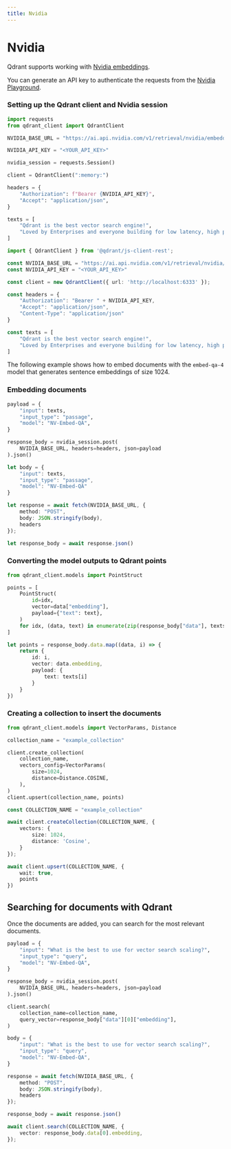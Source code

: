 ```yaml
---
title: Nvidia
---
```


# Nvidia

Qdrant supports working with [Nvidia embeddings](https://build.nvidia.com/explore/retrieval).

You can generate an API key to authenticate the requests from the [Nvidia Playground](<https://build.nvidia.com/nvidia/embed-qa-4>).

### Setting up the Qdrant client and Nvidia session

```python
import requests
from qdrant_client import QdrantClient

NVIDIA_BASE_URL = "https://ai.api.nvidia.com/v1/retrieval/nvidia/embeddings"

NVIDIA_API_KEY = "<YOUR_API_KEY>"

nvidia_session = requests.Session()

client = QdrantClient(":memory:")

headers = {
    "Authorization": f"Bearer {NVIDIA_API_KEY}",
    "Accept": "application/json",
}

texts = [
    "Qdrant is the best vector search engine!",
    "Loved by Enterprises and everyone building for low latency, high performance, and scale.",
]
```

```typescript
import { QdrantClient } from '@qdrant/js-client-rest';

const NVIDIA_BASE_URL = "https://ai.api.nvidia.com/v1/retrieval/nvidia/embeddings"
const NVIDIA_API_KEY = "<YOUR_API_KEY>"

const client = new QdrantClient({ url: 'http://localhost:6333' });

const headers = {
    "Authorization": "Bearer " + NVIDIA_API_KEY,
    "Accept": "application/json",
    "Content-Type": "application/json"
}

const texts = [
    "Qdrant is the best vector search engine!",
    "Loved by Enterprises and everyone building for low latency, high performance, and scale.",
]
```

The following example shows how to embed documents with the `embed-qa-4` model that generates sentence embeddings of size 1024.

### Embedding documents

```python
payload = {
    "input": texts,
    "input_type": "passage",
    "model": "NV-Embed-QA",
}

response_body = nvidia_session.post(
    NVIDIA_BASE_URL, headers=headers, json=payload
).json()
```

```typescript
let body = {
    "input": texts,
    "input_type": "passage",
    "model": "NV-Embed-QA"
}

let response = await fetch(NVIDIA_BASE_URL, {
    method: "POST",
    body: JSON.stringify(body),
    headers
});

let response_body = await response.json()
```

### Converting the model outputs to Qdrant points

```python
from qdrant_client.models import PointStruct

points = [
    PointStruct(
        id=idx,
        vector=data["embedding"],
        payload={"text": text},
    )
    for idx, (data, text) in enumerate(zip(response_body["data"], texts))
]
```

```typescript
let points = response_body.data.map((data, i) => {
    return {
        id: i,
        vector: data.embedding,
        payload: {
            text: texts[i]
        }
    }
})
```

### Creating a collection to insert the documents

```python
from qdrant_client.models import VectorParams, Distance

collection_name = "example_collection"

client.create_collection(
    collection_name,
    vectors_config=VectorParams(
        size=1024,
        distance=Distance.COSINE,
    ),
)
client.upsert(collection_name, points)
```

```typescript
const COLLECTION_NAME = "example_collection"

await client.createCollection(COLLECTION_NAME, {
    vectors: {
        size: 1024,
        distance: 'Cosine',
    }
});

await client.upsert(COLLECTION_NAME, {
    wait: true,
    points
})
```

## Searching for documents with Qdrant

Once the documents are added, you can search for the most relevant documents.

```python
payload = {
    "input": "What is the best to use for vector search scaling?",
    "input_type": "query",
    "model": "NV-Embed-QA",
}

response_body = nvidia_session.post(
    NVIDIA_BASE_URL, headers=headers, json=payload
).json()

client.search(
    collection_name=collection_name,
    query_vector=response_body["data"][0]["embedding"],
)
```

```typescript
body = {
    "input": "What is the best to use for vector search scaling?",
    "input_type": "query",
    "model": "NV-Embed-QA",
}

response = await fetch(NVIDIA_BASE_URL, {
    method: "POST",
    body: JSON.stringify(body),
    headers
});

response_body = await response.json()

await client.search(COLLECTION_NAME, {
    vector: response_body.data[0].embedding,
});
```
